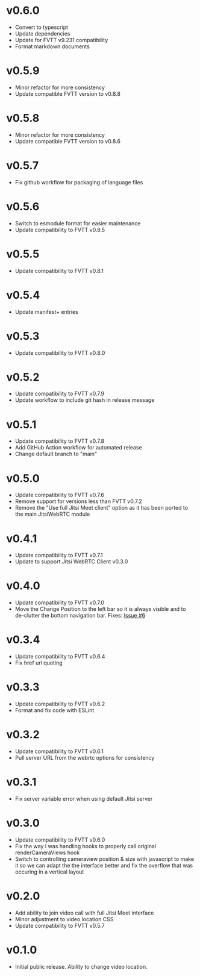 # v0.6.0

- Convert to typescript
- Update dependencies
- Update for FVTT v9.231 compatibility
- Format markdown documents

# v0.5.9

- Minor refactor for more consistency
- Update compatible FVTT version to v0.8.8

# v0.5.8

- Minor refactor for more consistency
- Update compatible FVTT version to v0.8.6

# v0.5.7

- Fix github workflow for packaging of language files

# v0.5.6

- Switch to esmodule format for easier maintenance
- Update compatibility to FVTT v0.8.5

# v0.5.5

- Update compatibility to FVTT v0.8.1

# v0.5.4

- Update manifest+ entries

# v0.5.3

- Update compatibility to FVTT v0.8.0

# v0.5.2

- Update compatibility to FVTT v0.7.9
- Update workflow to include git hash in release message

# v0.5.1

- Update compatibility to FVTT v0.7.8
- Add GitHub Action workflow for automated release
- Change default branch to "main"

# v0.5.0

- Update compatibility to FVTT v0.7.6
- Remove support for versions less than FVTT v0.7.2
- Remove the "Use full Jitsi Meet client" option as it has been ported to the main JitsiWebRTC module

# v0.4.1

- Update compatibility to FVTT v0.7.1
- Update to support Jitsi WebRTC Client v0.3.0

# v0.4.0

- Update compatibility to FVTT v0.7.0
- Move the Change Position to the left bar so it is always visible and to de-clutter the bottom navigation bar. Fixes: [Issue #6](https://github.com/bekriebel/fvtt-module-webrtc_tweaks/issues/6)

# v0.3.4

- Update compatibility to FVTT v0.6.4
- Fix href url quoting

# v0.3.3

- Update compatibility to FVTT v0.6.2
- Format and fix code with ESLint

# v0.3.2

- Update compatibility to FVTT v0.6.1
- Pull server URL from the webrtc options for consistency

# v0.3.1

- Fix server variable error when using default Jitsi server

# v0.3.0

- Update compatibility to FVTT v0.6.0
- Fix the way I was handling hooks to properly call original renderCameraViews hook
- Switch to controlling cameraview position & size with javascript to make it so we can adapt the the interface better and fix the overflow that was occuring in a vertical layout

# v0.2.0

- Add ability to join video call with full Jitsi Meet interface
- Minor adjustment to video location CSS
- Update compatibility to FVTT v0.5.7

# v0.1.0

- Initial public release. Ability to change video location.
